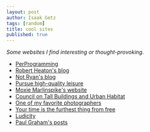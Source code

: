 ```yaml
---
layout: post
author: Isaak Getz
tags: [random]
title: cool sites
published: true
---
```


_Some websites I find interesting or thought-provoking._

- [PerProgramming](https://perprogramming.com/)
- [Robert Heaton's blog](https://robertheaton.com/)
- [Not Ryan's blog](https://blog.notryan.com/)
- [Pursue high-quality
  leisure](https://www.deprocrastination.co/blog/pursue-high-quality-leisure)
- [Moxie Marlinspike's website](moxie.org)
- [Council on Tall Buildings and Urban Habitat](https://www.ctbuh.org/)
- [One of my favorite photographers](https://gagosian.com/artists/gregory-crewdson/)
- [Your time is the furthest thing from free](https://www.reddit.com/r/nosurf/comments/awujub/your_time_is_the_furthest_thing_from_free/)
- [Ludicity](https://ludic.mataroa.blog/)
- [Paul Graham's posts](http://www.paulgraham.com/articles.html)
  <!-- - [Aphyr (the guy who made Jepsen)](https://aphyr.com/) -->
  <!-- - [Dan Luu's blog](https://danluu.com/) -->
  <!-- - [Brandon Sanderson Essay](https://www.brandonsanderson.com/outside/) -->

